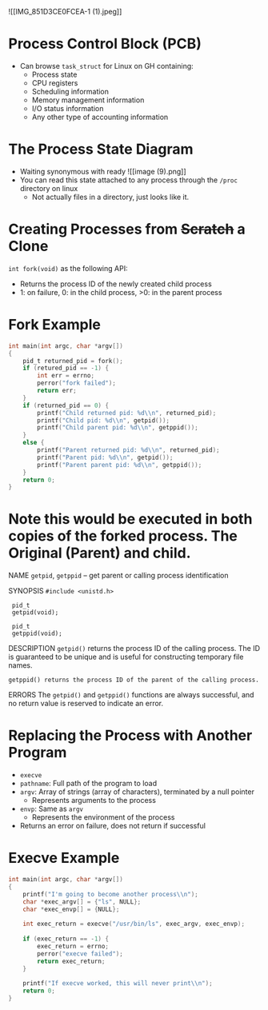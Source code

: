 ![[IMG_851D3CE0FCEA-1 (1).jpeg]]

# Process Control Block (PCB)
- Can browse `task_struct` for Linux on GH containing:
    - Process state
    - CPU registers
    - Scheduling information
    - Memory management information
    - I/O status information
    - Any other type of accounting information

# The Process State Diagram
- Waiting synonymous with ready
![[image (9).png]]
- You can read this state attached to any process through the `/proc` directory on linux
    - Not actually files in a directory, just looks like it.

# Creating Processes from ~~Scratch~~ a Clone
`int fork(void)` as the following API:
- Returns the process ID of the newly created child process
- 1: on failure, 0: in the child process, >0: in the parent process

# Fork Example
```c
int main(int argc, char *argv[]) 
{
	pid_t returned_pid = fork();
	if (retured_pid == -1) {
		int err = errno;
		perror("fork failed");
		return err;
	}
	if (returned_pid == 0) {
		printf("Child returned pid: %d\\n", returned_pid);
		printf("Child pid: %d\\n", getpid());
		printf("Child parent pid: %d\\n", getppid());
	}
	else {
		printf("Parent returned pid: %d\\n", returned_pid);
		printf("Parent pid: %d\\n", getpid());
		printf("Parent parent pid: %d\\n", getppid());
	}
	return 0;
}
```

# Note this would be executed in both copies of the forked process. The Original (Parent) and child.

NAME `getpid`, `getppid` – get parent or calling process identification

SYNOPSIS `#include <unistd.h>`

```
 pid_t
 getpid(void);

 pid_t
 getppid(void);
```

DESCRIPTION `getpid()` returns the process ID of the calling process. The ID is guaranteed to be unique and is useful for constructing temporary file names.

```
getppid() returns the process ID of the parent of the calling process.
```

ERRORS The `getpid()` and `getppid()` functions are always successful, and no return value is reserved to indicate an error.

# Replacing the Process with Another Program
- `execve`
- `pathname`: Full path of the program to load
- `argv`: Array of strings (array of characters), terminated by a null pointer
    - Represents arguments to the process
- `envp`: Same as `argv`
    - Represents the environment of the process
- Returns an error on failure, does not return if successful

# Execve Example
```c
int main(int argc, char *argv[]) 
{
	printf("I'm going to become another process\\n");
	char *exec_argv[] = {"ls", NULL};
	char *exec_envp[] = {NULL};
	
	int exec_return = execve("/usr/bin/ls", exec_argv, exec_envp);
	
	if (exec_return == -1) {
		exec_return = errno;
		perror("execve failed");
		return exec_return;
	}
	
	printf("If execve worked, this will never print\\n");
	return 0;
}
```